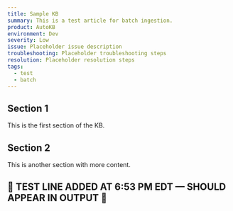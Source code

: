 ```yaml
---
title: Sample KB
summary: This is a test article for batch ingestion.
product: AutoKB
environment: Dev
severity: Low
issue: Placeholder issue description
troubleshooting: Placeholder troubleshooting steps
resolution: Placeholder resolution steps
tags:
  - test
  - batch
---
```

## Section 1
This is the first section of the KB.

## Section 2
This is another section with more content.
## 🚨 TEST LINE ADDED AT 6:53 PM EDT — SHOULD APPEAR IN OUTPUT 🚨

